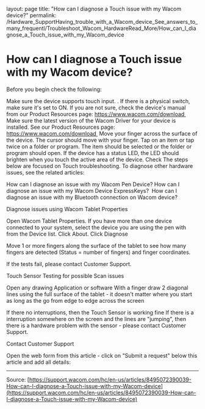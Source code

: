 layout: page
title: "How can I diagnose a Touch issue with my Wacom device?"
permalink: /Hardware_SupportHaving_trouble_with_a_Wacom_device_See_answers_to_many_frequentl/Troubleshoot_Wacom_HardwareRead_More/How_can_I_diagnose_a_Touch_issue_with_my_Wacom_device

# How can I diagnose a Touch issue with my Wacom device?

Before you begin check the following: 

Make sure the device supports touch input. . If there is a physical switch, make sure it's set to ON.
If you are not sure, check the device's manual from our Product Resources page: https://www.wacom.com/download 
Make sure the latest version of the Wacom Driver for your device is installed. See our Product Resources page: https://www.wacom.com/download 
Move your finger across the surface of the device. The cursor should move with your finger.
Tap on an item or tap twice on a folder or program. The item should be selected or the folder or program should open.
If the device has a status LED, the LED should brighten when you touch the active area of the device. Check
The steps below are focused on Touch troubleshooting. To diagnose other hardware issues, see the related articles:

How can I diagnose an issue with my Wacom Pen Device?
How can I diagnose an issue with my Wacom Device ExpressKeys? 
How can I diagnose an issue with my Bluetooth connection on Wacom device? 



Diagnose issues using Wacom Tablet Properties

Open Wacom Tablet Properties.
If you have more than one device connected to your system, select the device you are using the pen with from the Device list.
Click About.
Click Diagnose


Move 1 or more fingers along the surface of the tablet to see how many fingers are detected (Status = number of fingers) and finger coordinates.



If the tests fail, please contact Customer Support.


Touch Sensor Testing for possible Scan issues

Open any drawing Application or software
With a finger draw 2 diagonal lines using the full surface of the tablet - it doesn't matter where you start as long as the go from edge to edge across the screen

If there no interruptions, then the Touch Sensor is working fine
If there is a interruption somewhere on the screen and the lines are "jumping", then there is a hardware problem with the sensor - please contact Customer Support.





Contact Customer Support


Open the web form from this article - click on "Submit a request" below this article and add all details:

---
Source: [https://support.wacom.com/hc/en-us/articles/8495072390039-How-can-I-diagnose-a-Touch-issue-with-my-Wacom-device](https://support.wacom.com/hc/en-us/articles/8495072390039-How-can-I-diagnose-a-Touch-issue-with-my-Wacom-device)
